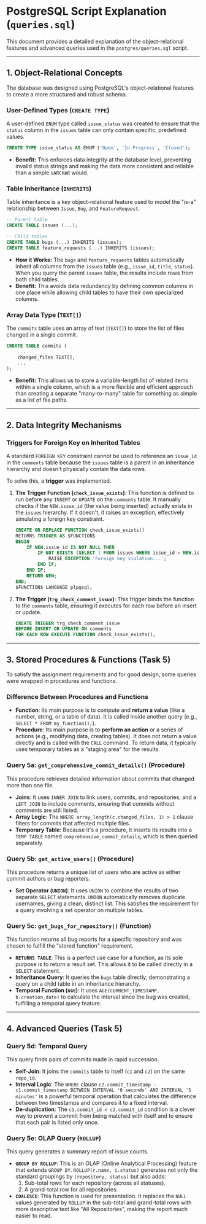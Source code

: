 # PostgreSQL Script Explanation (`queries.sql`)

This document provides a detailed explanation of the object-relational features and advanced queries used in the `postgres/queries.sql` script.

---

## 1. Object-Relational Concepts

The database was designed using PostgreSQL's object-relational features to create a more structured and robust schema.

### User-Defined Types (`CREATE TYPE`)

A user-defined `ENUM` type called `issue_status` was created to ensure that the `status` column in the `issues` table can only contain specific, predefined values.

```sql
CREATE TYPE issue_status AS ENUM ('Open', 'In Progress', 'Closed');
```

- **Benefit:** This enforces data integrity at the database level, preventing invalid status strings and making the data more consistent and reliable than a simple `VARCHAR` would.

### Table Inheritance (`INHERITS`)

Table inheritance is a key object-relational feature used to model the "is-a" relationship between `Issue`, `Bug`, and `FeatureRequest`.

```sql
-- Parent table
CREATE TABLE issues (...);

-- Child tables
CREATE TABLE bugs (...) INHERITS (issues);
CREATE TABLE feature_requests (...) INHERITS (issues);
```

- **How it Works:** The `bugs` and `feature_requests` tables automatically inherit all columns from the `issues` table (e.g., `issue_id`, `title`, `status`). When you query the parent `issues` table, the results include rows from both child tables.
- **Benefit:** This avoids data redundancy by defining common columns in one place while allowing child tables to have their own specialized columns.

### Array Data Type (`TEXT[]`)

The `commits` table uses an array of text (`TEXT[]`) to store the list of files changed in a single commit.

```sql
CREATE TABLE commits (
    ...
    changed_files TEXT[],
    ...
);
```

- **Benefit:** This allows us to store a variable-length list of related items within a single column, which is a more flexible and efficient approach than creating a separate "many-to-many" table for something as simple as a list of file paths.

---

## 2. Data Integrity Mechanisms

### Triggers for Foreign Key on Inherited Tables

A standard `FOREIGN KEY` constraint cannot be used to reference an `issue_id` in the `comments` table because the `issues` table is a parent in an inheritance hierarchy and doesn't physically contain the data rows.

To solve this, a **trigger** was implemented.

1.  **The Trigger Function (`check_issue_exists`)**: This function is defined to run before any `INSERT` or `UPDATE` on the `comments` table. It manually checks if the `NEW.issue_id` (the value being inserted) actually exists in the `issues` hierarchy. If it doesn't, it raises an exception, effectively simulating a foreign key constraint.

    ```sql
    CREATE OR REPLACE FUNCTION check_issue_exists()
    RETURNS TRIGGER AS $FUNCTION$
    BEGIN
        IF NEW.issue_id IS NOT NULL THEN
            IF NOT EXISTS (SELECT 1 FROM issues WHERE issue_id = NEW.issue_id) THEN
                RAISE EXCEPTION 'Foreign key violation...';
            END IF;
        END IF;
        RETURN NEW;
    END;
    $FUNCTION$ LANGUAGE plpgsql;
    ```

2.  **The Trigger (`trg_check_comment_issue`)**: This trigger binds the function to the `comments` table, ensuring it executes for each row before an insert or update.

    ```sql
    CREATE TRIGGER trg_check_comment_issue
    BEFORE INSERT OR UPDATE ON comments
    FOR EACH ROW EXECUTE FUNCTION check_issue_exists();
    ```

---

## 3. Stored Procedures & Functions (Task 5)

To satisfy the assignment requirements and for good design, some queries were wrapped in procedures and functions.

### Difference Between Procedures and Functions

-   **Function**: Its main purpose is to compute and **return a value** (like a number, string, or a table of data). It is called inside another query (e.g., `SELECT * FROM my_function();`).
-   **Procedure**: Its main purpose is to **perform an action** or a series of actions (e.g., modifying data, creating tables). It does not return a value directly and is called with the `CALL` command. To return data, it typically uses temporary tables as a "staging area" for the results.

### Query 5a: `get_comprehensive_commit_details()` (Procedure)

This procedure retrieves detailed information about commits that changed more than one file.

-   **Joins**: It uses `INNER JOIN` to link users, commits, and repositories, and a `LEFT JOIN` to include comments, ensuring that commits without comments are still listed.
-   **Array Logic**: The `WHERE array_length(c.changed_files, 1) > 1` clause filters for commits that affected multiple files.
-   **Temporary Table**: Because it's a procedure, it inserts its results into a `TEMP TABLE` named `comprehensive_commit_details`, which is then queried separately.

### Query 5b: `get_active_users()` (Procedure)

This procedure returns a unique list of users who are active as either commit authors or bug reporters.

-   **Set Operator (`UNION`)**: It uses `UNION` to combine the results of two separate `SELECT` statements. `UNION` automatically removes duplicate usernames, giving a clean, distinct list. This satisfies the requirement for a query involving a set operator on multiple tables.

### Query 5c: `get_bugs_for_repository()` (Function)

This function returns all bug reports for a specific repository and was chosen to fulfill the "stored function" requirement.

-   **`RETURNS TABLE`**: This is a perfect use case for a function, as its sole purpose is to return a result set. This allows it to be called directly in a `SELECT` statement.
-   **Inheritance Query**: It queries the `bugs` table directly, demonstrating a query on a child table in an inheritance hierarchy.
-   **Temporal Function (`AGE`)**: It uses `AGE(CURRENT_TIMESTAMP, b.creation_date)` to calculate the interval since the bug was created, fulfilling a temporal query feature.

---

## 4. Advanced Queries (Task 5)

### Query 5d: Temporal Query

This query finds pairs of commits made in rapid succession.

-   **Self-Join**: It joins the `commits` table to itself (`c1` and `c2`) on the same `repo_id`.
-   **Interval Logic**: The `WHERE` clause `c2.commit_timestamp - c1.commit_timestamp BETWEEN INTERVAL '0 seconds' AND INTERVAL '5 minutes'` is a powerful temporal operation that calculates the difference between two timestamps and compares it to a fixed interval.
-   **De-duplication**: The `c1.commit_id < c2.commit_id` condition is a clever way to prevent a commit from being matched with itself and to ensure that each pair is listed only once.

### Query 5e: OLAP Query (`ROLLUP`)

This query generates a summary report of issue counts.

-   **`GROUP BY ROLLUP`**: This is an OLAP (Online Analytical Processing) feature that extends `GROUP BY`. `ROLLUP(r.name, i.status)` generates not only the standard groupings by `(repository, status)` but also adds:
    1.  Sub-total rows for each repository (across all statuses).
    2.  A grand-total row for all repositories.
-   **`COALESCE`**: This function is used for presentation. It replaces the `NULL` values generated by `ROLLUP` in the sub-total and grand-total rows with more descriptive text like "All Repositories", making the report much easier to read.
